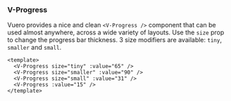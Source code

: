 ### V-Progress

Vuero provides a nice and clean `<V-Progress />` component that
can be used almost anywhere, across a wide variety of layouts.
Use the `size` prop to change the progress bar thickness.
3 size modifiers are available: `tiny`, `smaller` and `small`.

<!--code-->

```vue
<template>
  <V-Progress size="tiny" :value="65" />
  <V-Progress size="smaller" :value="90" />
  <V-Progress size="small" :value="31" />
  <V-Progress :value="15" />
</template>
```

<!--/code-->

<!--example-->

<div class="field">
    <div class="control">
        <V-Progress size="tiny" :value="65" />
        <V-Progress size="smaller" :value="90" />
        <V-Progress size="small" :value="31" />
        <V-Progress :value="15" />
    </div>
</div>

<!--/example-->
